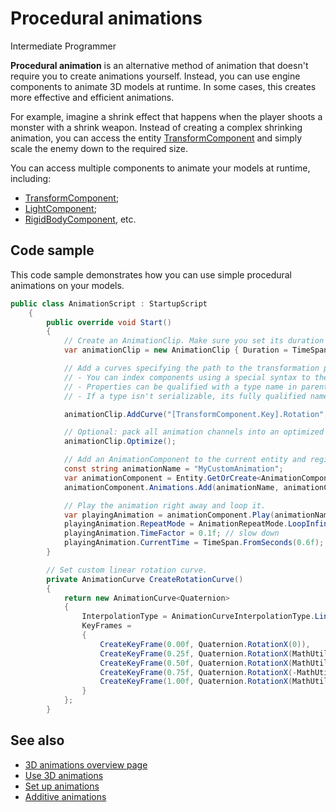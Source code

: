 # Procedural animations
<span class="label label-doc-level">Intermediate</span>
<span class="label label-doc-audience">Programmer</span>

**Procedural animation** is an alternative method of animation that doesn't require you to create animations yourself. Instead, you can use engine components to animate 3D models at runtime. In some cases, this creates more effective and efficient animations.

For example, imagine a shrink effect that happens when the player shoots a monster with a shrink weapon. Instead of creating a complex shrinking animation, you can access the entity [TransformComponent](xref:SiliconStudio.Xenko.Engine.TransformComponent) and simply scale the enemy down to the required size.

You can access multiple components to animate your models at runtime, including:

* [TransformComponent](xref:SiliconStudio.Xenko.Engine.TransformComponent);
* [LightComponent](xref:SiliconStudio.Xenko.Engine.LightComponent);
* [RigidBodyComponent](xref:SiliconStudio.Xenko.Physics.RigidbodyComponent), etc.

## Code sample

This code sample demonstrates how you can use simple procedural animations on your models.

```cs
public class AnimationScript : StartupScript
    {
        public override void Start()
        {
            // Create an AnimationClip. Make sure you set its duration properly.
            var animationClip = new AnimationClip { Duration = TimeSpan.FromSeconds(1) };

            // Add a curves specifying the path to the transformation property.
            // - You can index components using a special syntax to their key.
            // - Properties can be qualified with a type name in parenthesis.
            // - If a type isn't serializable, its fully qualified name must be used.

            animationClip.AddCurve("[TransformComponent.Key].Rotation", CreateRotationCurve());

            // Optional: pack all animation channels into an optimized interleaved format.
            animationClip.Optimize();

            // Add an AnimationComponent to the current entity and register our custom clip.
            const string animationName = "MyCustomAnimation";
            var animationComponent = Entity.GetOrCreate<AnimationComponent>();
            animationComponent.Animations.Add(animationName, animationClip);

            // Play the animation right away and loop it.
            var playingAnimation = animationComponent.Play(animationName);
            playingAnimation.RepeatMode = AnimationRepeatMode.LoopInfinite;
            playingAnimation.TimeFactor = 0.1f; // slow down
            playingAnimation.CurrentTime = TimeSpan.FromSeconds(0.6f); // start at different time
        }

        // Set custom linear rotation curve.
        private AnimationCurve CreateRotationCurve()
        {
            return new AnimationCurve<Quaternion>
            {
                InterpolationType = AnimationCurveInterpolationType.Linear,
                KeyFrames =
                {
                    CreateKeyFrame(0.00f, Quaternion.RotationX(0)),
                    CreateKeyFrame(0.25f, Quaternion.RotationX(MathUtil.PiOverTwo)),
                    CreateKeyFrame(0.50f, Quaternion.RotationX(MathUtil.Pi)),
                    CreateKeyFrame(0.75f, Quaternion.RotationX(-MathUtil.PiOverTwo)),
                    CreateKeyFrame(1.00f, Quaternion.RotationX(MathUtil.TwoPi))
                }
            };
        }
```

## See also

* [3D animations overview page](3d-animation.md)
* [Use 3D animations](use-3d-animation.md)
* [Set up animations](set-up-animations.md)
* [Additive animations](additive-animation.md)